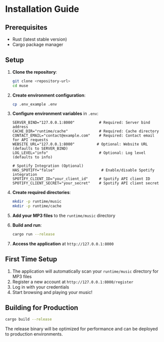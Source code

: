 # Installation Guide

## Prerequisites
- Rust (latest stable version)
- Cargo package manager

## Setup

1. **Clone the repository**:
   ```bash
   git clone <repository-url>
   cd muse
   ```

2. **Create environment configuration**:
   ```bash
   cp .env_example .env
   ```

3. **Configure environment variables** in `.env`:
   ```env
   SERVER_BIND="127.0.0.1:8000"           # Required: Server bind address
   CACHE_DIR="runtime/cache"              # Required: Cache directory
   CONTACT_EMAIL="contact@example.com"    # Required: Contact email for API requests
   WEBSITE_URL="127.0.0.1:8000"          # Optional: Website URL (defaults to SERVER_BIND)
   LOG_LEVEL="info"                       # Optional: Log level (defaults to info)
   
   # Spotify Integration (Optional)
   HAS_SPOTIFY="false"                     # Enable/disable Spotify integration
   SPOTIFY_CLIENT_ID="your_client_id"     # Spotify API client ID
   SPOTIFY_CLIENT_SECRET="your_secret"    # Spotify API client secret
   ```

4. **Create required directories**:
   ```bash
   mkdir -p runtime/music
   mkdir -p runtime/cache
   ```

5. **Add your MP3 files** to the `runtime/music` directory

6. **Build and run**:
   ```bash
   cargo run --release
   ```

7. **Access the application** at `http://127.0.0.1:8000`

## First Time Setup
1. The application will automatically scan your `runtime/music` directory for MP3 files
2. Register a new account at `http://127.0.0.1:8000/register`
3. Log in with your credentials
4. Start browsing and playing your music!

## Building for Production
```bash
cargo build --release
```

The release binary will be optimized for performance and can be deployed to production environments. 
